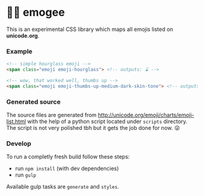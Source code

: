 # 👋🏼 emogee

This is an experimental CSS library which maps all emojis listed on **unicode.org**.

### Example

```html
<!-- simple hourglass emoji -->
<span class="emoji emoji-hourglass"> <!-- outputs: ⌛ -->

<!-- wow, that worked well, thumbs up -->
<span class="emoji emoji-thumbs-up-medium-dark-skin-tone"> <!-- outputs: 👍🏾 -->
```

### Generated source

The source files are generated from http://unicode.org/emoji/charts/emoji-list.html with the help of a python script located under `scripts` directory. The script is not very polished tbh but it gets the job done for now. 😜

### Develop

To run a completly fresh build follow these steps:

* run `npm install` (with dev dependencies)
* run `gulp`

Available gulp tasks are `generate` and `styles`.
